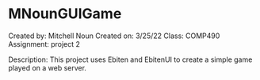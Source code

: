 # MNounGUIGame

Created by: Mitchell Noun 
Created on: 3/25/22 
Class: COMP490
Assignment: project 2

Description: This project uses Ebiten and EbitenUI to create a simple game played on a web server.
